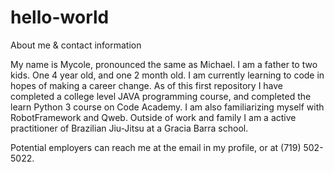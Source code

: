 # hello-world
About me & contact information

My name is Mycole, pronounced the same as Michael. I am a father to two kids. One 4 year old, and one 2 month old. I am currently learning to code in hopes of making a career change. As of this first repository I have completed a college level JAVA programming course, and completed the learn Python 3 course on Code Academy. I am also familiarizing myself with RobotFramework and Qweb. Outside of work and family I am a active practitioner of Brazilian Jiu-Jitsu at a Gracia Barra school. 

Potential employers can reach me at the email in my profile, or at (719) 502-5022. 

